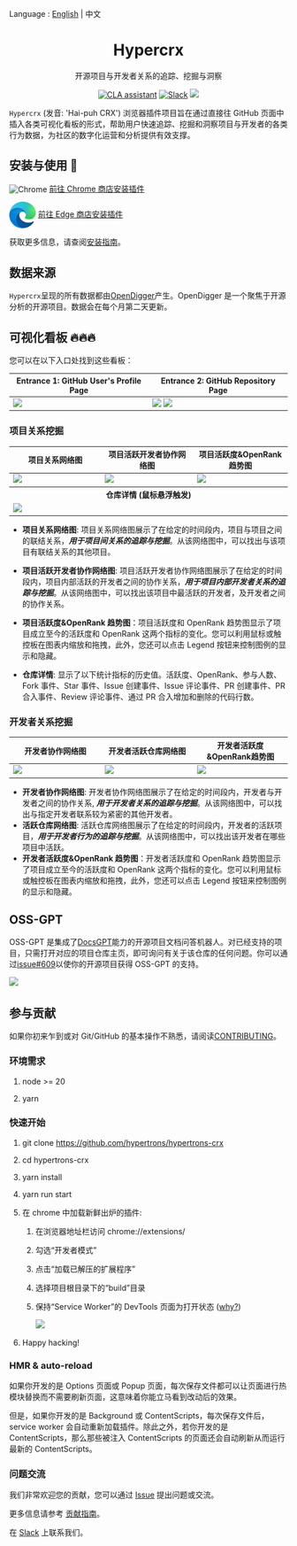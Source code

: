 Language : [English](./README.md) | 中文

<h1 align="center">Hypercrx</h1>

<div align="center">

开源项目与开发者关系的追踪、挖掘与洞察

[![CLA assistant](https://cla-assistant.io/readme/badge/hypertrons/hypertrons-crx)](https://cla-assistant.io/hypertrons/hypertrons-crx)
[![Slack](https://img.shields.io/badge/slack-join_chat-success.svg?logo=slack)](https://join.slack.com/t/hypertrons/shared_invite/zt-1a7tfc1tx-5YP8m59Yg~vSqiMBMeUJnQ)
[![](https://img.shields.io/badge/Data-OpenDigger-2097FF)](https://github.com/X-lab2017/open-digger)

</div>

`Hypercrx` (发音: 'Hai-puh CRX') 浏览器插件项目旨在通过直接往 GitHub 页面中插入各类可视化看板的形式，帮助用户快速追踪、挖掘和洞察项目与开发者的各类行为数据，为社区的数字化运营和分析提供有效支撑。

## 安装与使用 📢

<img src="https://raw.githubusercontent.com/alrra/browser-logos/90fdf03c/src/chrome/chrome.svg" width="48" alt="Chrome" valign="middle"> [前往 Chrome 商店安装插件](https://chrome.google.com/webstore/detail/hypercrx/ijchfbpdgeljmhnhokmekkecpbdkgabc)

<img src="https://raw.githubusercontent.com/alrra/browser-logos/90fdf03c/src/edge/edge.svg" width="48" alt="Edge" valign="middle"> [前往 Edge 商店安装插件](https://microsoftedge.microsoft.com/addons/detail/hypercrx/lbbajaehiibofpconjgdjonmkidpcome)

获取更多信息，请查阅[安装指南](./INSTALLATION.zh-CN.md)。

## 数据来源

`Hypercrx`呈现的所有数据都由[OpenDigger](https://github.com/X-lab2017/open-digger)产生。OpenDigger 是一个聚焦于开源分析的开源项目。数据会在每个月第二天更新。

## 可视化看板 🔥🔥🔥

您可以在以下入口处找到这些看板：

<table>
  <thead>
    <tr>
      <th width="50%">Entrance 1: GitHub User's Profile Page</th>
      <th width="50%">Entrance 2: GitHub Repository Page</th>
    </tr>
  </thead>
  <tbody>
    <tr>
      <td>
        <img
          src="https://user-images.githubusercontent.com/115639837/202907271-3eafea52-0dfd-4376-a896-b7ebbd75ae1d.png"
        />
      </td>
      <td>
        <img
          src="https://user-images.githubusercontent.com/32434520/210231755-34c788a8-ac2c-4993-b139-eb14aceee858.png"
        />
        <img
          src="https://user-images.githubusercontent.com/115639837/202907348-678bfaca-81a0-40b3-a0ee-1e9a4931961b.png"
        />
      </td>
    </tr>
  </tbody>
</table>

### 项目关系挖掘

 <table> 
   <thead> 
     <tr> 
       <th width="33%">项目关系网络图</th> 
       <th width="33%">项目活跃开发者协作网络图</th> 
       <th width="34%">项目活跃度&OpenRank趋势图</th> 
     </tr> 
   </thead> 
   <tbody> 
     <tr> 
       <td> 
         <img 
           src="https://user-images.githubusercontent.com/32434520/210232109-6d3fbb9a-89a9-4c81-987b-18a2623e7aba.gif"
         /> 
       </td> 
       <td> 
         <img 
           src="https://user-images.githubusercontent.com/90528630/171819879-d76a3f01-444a-4544-8d46-de539c5684c3.gif"
         /> 
       </td> 
       <td>
         <img 
           src="https://user-images.githubusercontent.com/115639837/202907049-d799bfe1-2bd2-4ef0-a467-cc480c6488eb.gif"
         /> </td>
     </tr> 
     <tr> 
       <th colspan="3">仓库详情 (鼠标悬浮触发)</th> 
     </tr> 
     <tr> 
       <td colspan="3"> 
         <img 
           src="https://user-images.githubusercontent.com/32434520/202904112-f0f8386f-582d-4883-8e24-1be437f88ee0.png"
         /> 
       </td> 
     </tr> 
   </tbody> 
 </table>

- **项目关系网络图**: 项目关系网络图展示了在给定的时间段内，项目与项目之间的联结关系，**_用于项目间关系的追踪与挖掘_**。从该网络图中，可以找出与该项目有联结关系的其他项目。

- **项目活跃开发者协作网络图**: 项目活跃开发者协作网络图展示了在给定的时间段内，项目内部活跃的开发者之间的协作关系，**_用于项目内部开发者关系的追踪与挖掘_**。从该网络图中，可以找出该项目中最活跃的开发者，及开发者之间的协作关系。

- **项目活跃度&OpenRank 趋势图**：项目活跃度和 OpenRank 趋势图显示了项目成立至今的活跃度和 OpenRank 这两个指标的变化。您可以利用鼠标或触控板在图表内缩放和拖拽，此外，您还可以点击 Legend 按钮来控制图例的显示和隐藏。

- **仓库详情**: 显示了以下统计指标的历史值。活跃度、OpenRank、参与人数、Fork 事件、Star 事件、Issue 创建事件、Issue 评论事件、PR 创建事件、PR 合入事件、Review 评论事件、通过 PR 合入增加和删除的代码行数。

### 开发者关系挖掘

 <table> 
   <thead> 
     <tr> 
       <th width="33%">开发者协作网络图</th> 
       <th width="33%">开发者活跃仓库网络图</th> 
       <th width="34%">开发者活跃度&OpenRank趋势图</th> 
     </tr> 
   </thead> 
   <tbody> 
     <tr> 
       <td> 
         <img 
           src="https://user-images.githubusercontent.com/90528630/171820059-96c6da74-3d29-4e79-a08d-a07861682646.gif"
         /> 
       </td> 
       <td> 
         <img 
           src="https://user-images.githubusercontent.com/32434520/210232362-320c39ca-360d-4d60-a439-23bd02d611a6.gif"
         /> 
       </td> 
       <td>
         <img 
           src="https://user-images.githubusercontent.com/115639837/202906644-4a22a336-fded-4ef2-82e1-16c3cb749d32.gif"
         /> </td>
     </tr> 
   </tbody> 
 </table>

- **开发者协作网络图**: 开发者协作网络图展示了在给定的时间段内，开发者与开发者之间的协作关系, **_用于开发者关系的追踪与挖掘_**。从该网络图中，可以找出与指定开发者联系较为紧密的其他开发者。
- **活跃仓库网络图**: 活跃仓库网络图展示了在给定的时间段内，开发者的活跃项目，**_用于开发者行为的追踪与挖掘_**。从该网络图中，可以找出该开发者在哪些项目中活跃。
- **开发者活跃度&OpenRank 趋势图**：开发者活跃度和 OpenRank 趋势图显示了项目成立至今的活跃度和 OpenRank 这两个指标的变化。您可以利用鼠标或触控板在图表内缩放和拖拽，此外，您还可以点击 Legend 按钮来控制图例的显示和隐藏。

## OSS-GPT

OSS-GPT 是集成了[DocsGPT](https://github.com/arc53/docsgpt)能力的开源项目文档问答机器人。对已经支持的项目，只需打开对应的项目仓库主页，即可询问有关于该仓库的任何问题。你可以通过[issue#609](https://github.com/hypertrons/hypertrons-crx/issues/609)以使你的开源项目获得 OSS-GPT 的支持。

<img 
  src="https://user-images.githubusercontent.com/104072573/228415232-cc81eab2-5566-4775-bf27-c385881deb20.png"
/>

## 参与贡献

如果你初来乍到或对 Git/GitHub 的基本操作不熟悉，请阅读[CONTRIBUTING](./CONTRIBUTING.md)。

### 环境需求

1. node >= 20

2. yarn

### 快速开始

1. git clone https://github.com/hypertrons/hypertrons-crx

2. cd hypertrons-crx

3. yarn install

4. yarn run start

5. 在 chrome 中加载新鲜出炉的插件:

   1. 在浏览器地址栏访问 chrome://extensions/

   2. 勾选“开发者模式”

   3. 点击“加载已解压的扩展程序”

   4. 选择项目根目录下的“build”目录

   5. 保持“Service Worker”的 DevTools 页面为打开状态 ([why?](https://github.com/hypertrons/hypertrons-crx/pull/274#discussion_r811878203))

      ![](./assets/keep-service-worker-devtools-open.jpeg)

6. Happy hacking!

### HMR & auto-reload

如果你开发的是 Options 页面或 Popup 页面，每次保存文件都可以让页面进行热模块替换而不需要刷新页面，这意味着你能立马看到改动后的效果。

但是，如果你开发的是 Background 或 ContentScripts，每次保存文件后，service worker 会自动重新加载插件。除此之外，若你开发的是 ContentScripts，那么那些被注入 ContentScripts 的页面还会自动刷新从而运行最新的 ContentScripts。

### 问题交流

我们非常欢迎您的贡献，您可以通过 [Issue](https://github.com/hypertrons/hypertrons-crx/issues) 提出问题或交流。

更多信息请参考 [贡献指南](./CONTRIBUTING.md)。

在 <a href="https://join.slack.com/t/hypertrons/shared_invite/zt-1a7tfc1tx-5YP8m59Yg~vSqiMBMeUJnQ" target="_blank">Slack</a> 上联系我们。
